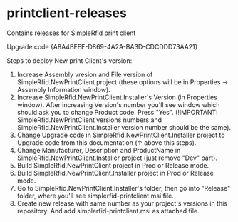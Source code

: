 # printclient-releases
Contains releases for SimpleRfid print client

Upgrade code {A8A4BFEE-D869-4A2A-BA3D-CDCDDD73AA21}


Steps to deploy New print Client's version:

1. Increase Assembly vresion and File version of SimpleRfid.NewPrintClient project (these options will be in Properties -> Assembly Information window).
2. Increase SimpleRfid.NewPrintClient.Installer's Version (in Properties window). After increasing Version's number you'll see window which should ask you to change Product code. Press "Yes". (!IMPORTANT! SimpleRfid.NewPrintClient versions numbers and SimpleRfid.NewPrintClient.Installer version number should be the same).
3. Change Upgrade code in SimpleRfid.NewPrintClient.Installer project to Upgrade code from this documentation (↑ above this steps).
4. Change Manufacturer, Description and ProductName in SimpleRfid.NewPrintClient.Installer project (just remove "Dev" part).
5. Build SimpleRfid.NewPrintClient project in Prod or Release mode.
6. Build SimpleRfid.NewPrintClient.Installer project in Prod or Release mode.
7. Go to SimpleRfid.NewPrintClient.Installer's folder, then go into "Release" folder, where you'll see simplerfid-printclient.msi file.
8. Create new release with same number as your project's versions in this repository. And add simplerfid-printclient.msi as attached file.
